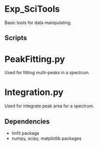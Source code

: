 # Exp_SciTools
Basic tools for data manipulating.

## Scripts
# PeakFitting.py
Used for fitting multi-peaks in a spectrum.

# Integration.py
Used for integrate peak area for a spectrum.

## Dependencies
- lmfit package
- numpy, scipy, matplotlib packages
